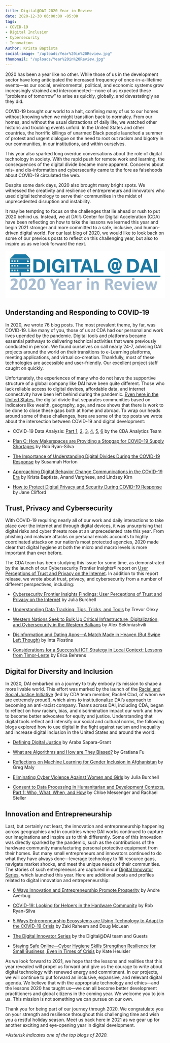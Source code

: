 ```yaml
---
title: Digital@DAI 2020 Year in Review
date: 2020-12-30 06:00:00 -05:00
tags:
- COVID-19
- Digital Inclusion
- Cybersecurity
- Innovation
Author: Krista Baptista
social-image: "/uploads/Year%20in%20Review.jpg"
thumbnail: "/uploads/Year%20in%20Review.jpg"
---
```


2020 has been a year like no other. While those of us in the development sector have long anticipated the increased frequency of once-in-a-lifetime events—as our social, environmental, political, and economic systems grow increasingly strained and interconnected—none of us expected these “problems of tomorrow” to arise as quickly, globally, and devastatingly as they did.

<!--more-->

COVID-19 brought our world to a halt, confining many of us to our homes without knowing when we might transition back to normalcy. From our homes, and without the usual distractions of daily life, we watched other historic and troubling events unfold. In the United States and other countries, the horrific killings of unarmed Black people launched a summer of protest and urgent dialogue on the need to root out racism and bigotry in our communities, in our institutions, and within ourselves. 

This year also sparked long overdue conversations about the role of digital technology in society. With the rapid push for remote work and learning, the consequences of the digital divide became more apparent. Concerns about mis- and dis-information and cybersecurity came to the fore as falsehoods about COVID-19 circulated the web. 

Despite some dark days, 2020 also brought many bright spots. We witnessed the creativity and resilience of entrepreneurs and innovators  who used digital technology to serve their communities in the midst of unprecedented disruption and instability.

It may be tempting to focus on the challenges that lie ahead or rush to put 2020 behind us. Instead, we at DAI’s Center for Digital Acceleration (CDA) have been reflecting on how to take the lessons we learned this year and begin 2021 stronger and more committed to a safe, inclusive, and human-driven digital world. For our last blog of 2020, we would like to look back on some of our previous posts to reflect on this challenging year, but also to inspire us as we look forward the next.

![Year in Review.jpg](/uploads/Year%20in%20Review.jpg)

## Understanding and Responding to COVID-19

In 2020, we wrote 76 blog posts. The most prevalent theme, by far, was COVID-19. Like many of you, those of us at CDA had our personal and work lives upended by the pandemic. Digital tools and platforms became essential pathways to delivering technical activities that were previously conducted in person. We found ourselves on call nearly 24-7, advising DAI projects around the world on their transitions to e-Learning platforms, meeting applications, and virtual co-creation. Thankfully, most of these technologies are accessible and user-friendly. Our excellent project staff caught on quickly. 

Unfortunately, the experiences of many who do not have the supportive structure of a global company like DAI have been quite different. Those who lack reliable access to digital devices, affordable data, and internet connectivity have been left behind during the pandemic. [Even here in the United States](https://dai-global-digital.com/covid-19.html), the digital divide that separates communities based on indicators like wealth, geography, age, and race shows that there is work to be done to close these gaps both at home and abroad. To wrap our heads around some of these challenges, here are some of the top posts we wrote about the intersection between COVID-19 and digital development:

* COVID-19 Data Analysis: [Part 1](https://dai-global-digital.com/covid-19-data-analysis-part-1-demography-behavior-and-environment.html), [2](https://dai-global-digital.com/covid-19-data-analysis-part-2-health-capacity-and-preparedness.html), [3](https://dai-global-digital.com/covid-19-data-analysis-part-3-rethinking-the-global-health-security-index.html), [4](https://dai-global-digital.com/examining-hospital-capacity-in-mexico.html), [5](https://dai-global-digital.com/covid-19-part-5-different-methods-to-model-infection-rates-in-mexico-and-what-they-tell-us.html), [6](https://dai-global-digital.com/forecasting-covid-19-transmission-using-google-mobility.html) by the CDA Analytics Team

* [Plan C: How Makerspaces are Providing a Stopgap for COVID-19 Supply Shortages](https://dai-global-digital.com/plan-c-how-makerspaces-are-providing-a-stopgap-for-covid-19-supply-shortages.html) by Rob Ryan-Silva

* [The Importance of Understanding Digital Divides During the COVID-19 Response](https://dai-global-digital.com/covid-19-the-importance-of-understanding-digital-divides-during-the-pandemic-response.html) by Susannah Horton

* [Approaching Digital Behavior Change Communications in the COVID-19 Era](https://dai-global-digital.com/approaching-digital-behavior-change-communications-in-the-covid-19-era.html) by Krista Baptista, Anand Varghese, and Lindsey Kirn

* [How to Protect Digital Privacy and Security During COVID-19 Response ](https://dai-global-digital.com/how-to-protect-digital-privacy-and-security-during-covid-19-response.html)by Jane Clifford

## Trust, Privacy and Cybersecurity

With COVID-19 requiring nearly all of our work and daily interactions to take place over the internet and through digital devices, it was unsurprising that digital risks and cyber threats rose at an unprecedented rate this year. From phishing and malware attacks on personal emails accounts to highly coordinated attacks on our nation’s most protected agencies, 2020 made clear that digital hygiene at both the micro and macro levels is more important than ever before. 

The CDA team has been studying this issue for some time, as demonstrated by the launch of our Cybersecurity Frontier Insights® report on [User Perceptions of Trust and Privacy on the Internet](https://www.dai.com/fi-cyber-user-trust.pdf). In addition to this report release, we wrote about trust, privacy, and cybersecurity from a number of different perspectives, including:

* [Cybersecurity Frontier Insights Findings: User Perceptions of Trust and Privacy on the Internet](https://dai-global-digital.com/cybersecurity-frontier-insights-findings-user-perceptions-of-trust-and-privacy-on-the-internet.html?utm_source=related-box) by Julia Burchell

* [Understanding Data Tracking: Tips, Tricks, and Tools](https://dai-global-digital.com/online-tracking.html) by Trevor Olexy

* [Western Nations Seek to Bulk Up Critical Infrastructure, Digitalization, and Cybersecurity in the Western Balkans](https://dai-global-digital.com/impact-of-the-us-and-eu-in-critical-infrastructure-digitalization-and-cybersecurity-in-the-western-balkans.html?utm_source=related-box) by Alex Sekhniashvili

* [Disinformation and Dating Apps—A Match Made in Heaven (But Swipe Left Though)](https://dai-global-digital.com/disinformation-and-dating-apps-a-match-made-in-heaven-but-swipe-left-though.html) by Inta Plostins

* [Considerations for a Successful ICT Strategy in Local Context: Lessons from Timor-Leste](https://dai-global-digital.com/considerations-for-a-successful-ict-strategy-in-local-context-lessons-from-timor-leste.html) by Erica Behrens

## Digital for Diversity and Inclusion

In 2020, DAI embarked on a journey to truly embody its mission to shape a more livable world. This effort was marked by the launch of the [Racial and Social Justice Initiative](https://www.dai.com/news/an-anti-racist-company-ceo-jim-boomgard-lays-out-vision-for-dais-racial-and-social-justice-initiative) (led by CDA team member, Rachel Clad, of whom we are extremely proud!), which aims to institutionalize DAI’s approach to becoming an anti-racist company. Teams across DAI, including CDA, began to reflect on how racism, bias, and discrimination impact our work and how to become better advocates for equity and justice. Understanding that digital tools reflect and intensify our social and cultural norms, the following blogs explored how to use digital in the fight against racism and inequality and increase digital inclusion in the United States and around the world:

* [Defining Digital Justice](https://dai-global-digital.com/defining-digital-justice.html?utm_source=related-box) by Araba Sapara-Grant

* [What are Algorithms and How are They Biased?](https://dai-global-digital.com/algorithms-in-development.html?utm_source=related-box) by Gratiana Fu

* [Reflections on Machine Learning for Gender Inclusion in Afghanistan](https://dai-global-digital.com/reflections-on-machine-learning-for-gender-inclusion-in-afghanistan.html?utm_source=related-box) by Greg Maly

* [Eliminating Cyber Violence Against Women and Girls](https://dai-global-digital.com/eliminating-cyber-violence-against-women-and-girls.html) by Julia Burchell

* [Consent to Data Processing in Humanitarian and Development Contexts, Part 1: Who, What, When, and How](https://dai-global-digital.com/consent-to-data-processing-in-humanitarian-and-development-contexts-part-one.html) by Chloe Messenger and Rachael Steller

## Innovation and Entrepreneurship

Last, but certainly not least, the innovation and entrepreneurship happening across geographies and in countries where DAI works continued to capture our imaginations and inspire us to think differently. Some of this innovation was directly sparked by the pandemic, such as the contributions of the hardware community manufacturing personal protective equipment from their homes. But many small entrepreneurs and innovators continued to do what they have always done—leverage technology to fill resource gaps, navigate market shocks, and meet the unique needs of their communities. The stories of such entrepreneurs are captured in our [Digital Innovator Series](https://dai-global-digital.com/tags/?tag=digital-innovator-series), which launched this year. Here are additional posts and profiles related to digital innovation and entrepreneurship:

* [6 Ways Innovation and Entrepreneurship Promote Prosperity](https://dai-global-digital.com/6-ways-innovation-and-entrepreneurship-promote-prosperity.html) by Andre Averbug

* [COVID-19: Looking for Helpers in the Hardware Community](https://dai-global-digital.com/COVID-looking-for-the-helpers-in-the-hardware-community.html) by Rob Ryan-Silva

* [5 Ways Entrepreneurship Ecosystems are Using Technology to Adapt to the COVID-19 Crisis](https://dai-global-digital.com/5-ways-entrepreneurship-ecosystems-are-using-technology-to-adapt-to-the-covid-19-crisis.html) by Zaki Raheem and Doug McLean

* [The Digital Innovator Series](https://dai-global-digital.com/tags/?tag=digital-innovator-series) by the Digital@DAI team and Guests

* [Staying Safe Online—Cyber Hygiene Skills Strengthen Resilience for Small Business, Even in Times of Crisis](Staying%20Safe%20Online%E2%80%94Cyber%20Hygiene%20Skills%20Strengthen%20Resilience%20for%20Small%20Business,%20Even%20In%20Times%20of%20Crisis) by Kate Heuisler

As we look forward to 2021, we hope that the lessons and realities that this year revealed will propel us forward and give us the courage to write about digital technology with renewed energy and commitment. In our projects, we will continue to put forward an inclusive, expansive, and relevant digital agenda. We believe that with the appropriate technology and ethics—and the lessons 2020 has taught us—we can all become better development practitioners and global citizens in the coming year. We welcome you to join us. This mission is not something we can pursue on our own.

Thank you for being part of our journey through 2020. We congratulate you on your strength and resilience throughout this challenging time and wish you a restful holiday season. Meet us back here in 2021 as we gear up for another exciting and eye-opening year in digital development.

*\*Asterisk indicates one of the top blogs of 2020.*